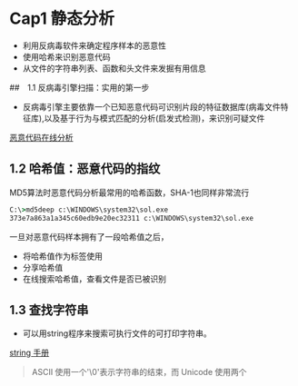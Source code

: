 # Cap1 静态分析

+ 利用反病毒软件来确定程序样本的恶意性
+ 使用哈希来识别恶意代码
+ 从文件的字符串列表、函数和头文件来发掘有用信息

##　1.1 反病毒引擎扫描：实用的第一步

+ 反病毒引擎主要依靠一个已知恶意代码可识别片段的特征数据库(病毒文件特征库),以及基于行为与模式匹配的分析(启发式检测)，来识别可疑文件

[恶意代码在线分析](https://www.virustotal.com/)


## 1.2 哈希值：恶意代码的指纹

MD5算法时恶意代码分析最常用的哈希函数，SHA-1也同样非常流行

```cmd
C:\>md5deep c:\WINDOWS\system32\sol.exe 
373e7a863a1a345c60edb9e20ec32311 c:\WINDOWS\system32\sol.exe 
```

一旦对恶意代码样本拥有了一段哈希值之后，

+	将哈希值作为标签使用
+	分享哈希值
+	在线搜索哈希值，查看文件是否已被识别

## 1.3 查找字符串

+  可以用string程序来搜索可执行文件的可打印字符串。

[string 手册](https://docs.microsoft.com/en-us/sysinternals/downloads/strings)

> ASCII 使用一个'\0'表示字符串的结束，而 Unicode 使用两个

